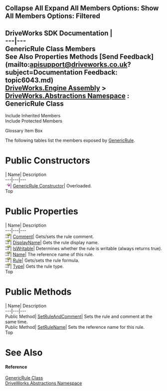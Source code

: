 Collapse All Expand All Members Options: Show All  Members Options: Filtered   
---  
DriveWorks SDK Documentation  |   
---|---  
GenericRule Class Members   
See Also Properties Methods [Send Feedback](mailto:apisupport@driveworks.co.uk?subject=Documentation Feedback: topic6043.md)  
[DriveWorks.Engine Assembly](topic2156.md) > [DriveWorks.Abstractions Namespace](topic5939.md) : GenericRule Class  
---  
  
Include Inherited Members    
Include Protected Members  


Glossary Item Box

The following tables list the members exposed by [GenericRule](topic6043.md).

# Public Constructors

| Name| Description  
---|---|---  
![Public Constructor](dotnetimages/publicConstructor.gif)| [GenericRule Constructor](topic6049.md)| Overloaded.   
Top

# Public Properties

| Name| Description  
---|---|---  
![Public Property](dotnetimages/publicProperty.gif)| [Comment](topic6057.md)| Gets/sets the rule comment.   
![Public Property](dotnetimages/publicProperty.gif)| [DisplayName](topic6058.md)| Gets the rule display name.   
![Public Property](dotnetimages/publicProperty.gif)| [IsWritable](topic6059.md)| Determines whether the rule is writable (always returns true).   
![Public Property](dotnetimages/publicProperty.gif)| [Name](topic6060.md)| The reference name of this rule.   
![Public Property](dotnetimages/publicProperty.gif)| [Rule](topic6061.md)| Gets/sets the rule formula.   
![Public Property](dotnetimages/publicProperty.gif)| [Type](topic6062.md)| Gets the rule type.   
Top

# Public Methods

| Name| Description  
---|---|---  
Public Method| [SetRuleAndComment](topic6055.md)| Sets the rule and comment at the same time.   
Public Method| [SetRuleName](topic6056.md)| Sets the reference name for this rule.   
Top

# See Also

#### Reference

[GenericRule Class](topic6043.md)   
[DriveWorks.Abstractions Namespace](topic5939.md)


